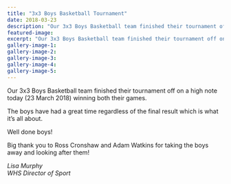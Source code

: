 ```yaml
---
title: "3x3 Boys Basketball Tournament"
date: 2018-03-23
description: "Our 3x3 Boys Basketball team finished their tournament off on a high note..."
featured-image: 
excerpt: "Our 3x3 Boys Basketball team finished their tournament off on a high note today (23 March 2018) winning both their games."
gallery-image-1: 
gallery-image-2: 
gallery-image-3: 
gallery-image-4: 
gallery-image-5: 
---
```


<p><span>Our 3x3 Boys Basketball team finished their tournament off on a high note today (23 March 2018) winning both their games.</span></p>
<p><span>The boys have had a great time regardless of the final result which is what it&rsquo;s all about.</span></p>
<p><span>Well done boys!&nbsp;</span></p>
<p><span>Big thank you to Ross Cronshaw and Adam Watkins for taking the boys away and looking after them!&nbsp;</span></p>
<p><em>Lisa Murphy</em><br /><em>WHS Director of Sport</em></p>

